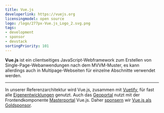 ```yaml
---
title: Vue.js
developerlink: https://vuejs.org
licensingmodel: open source
logo: /logo/277px-Vue.js_Logo_2.svg.png
tags:
- development
- sponsor
- devstack
sortingPriority: 101
---
```

__Vue.js__ ist ein clientseitiges JavaScript-Webframework zum Erstellen von Single-Page-Webanwendungen nach dem MVVM-Muster, es kann allerdings auch in Multipage-Webseiten für einzelne Abschnitte verwendet werden.

---

In unserer Referenzarchitektur wird Vue.js, zusammen mit [Vuetify](./vuetifyjs), für fast alle [Eigenentwicklungen](../publish.html) genutzt.
Auch das [Geoportal](geoportal) nutzt mit der Frontendkomponente [Masterportal](https://bitbucket.org/geowerkstatt-hamburg/masterportal/src/dev/) Vue.js.
Daher [sponsern](../improve.html#sponsoring) wir [Vue.js als Goldsponsor](https://vuejs.org/sponsor/#gold).
